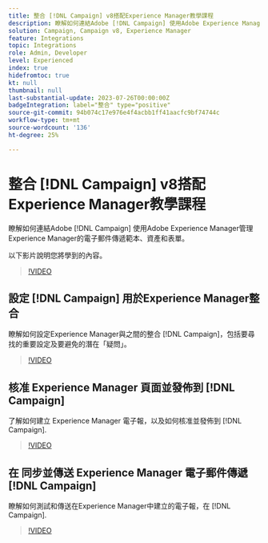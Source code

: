 ```yaml
---
title: 整合 [!DNL Campaign] v8搭配Experience Manager教學課程
description: 瞭解如何連結Adobe [!DNL Campaign] 使用Adobe Experience Manager管理Experience Manager的電子郵件傳遞範本、資產和表單。
solution: Campaign, Campaign v8, Experience Manager
feature: Integrations
topic: Integrations
role: Admin, Developer
level: Experienced
index: true
hidefromtoc: true
kt: null
thumbnail: null
last-substantial-update: 2023-07-26T00:00:00Z
badgeIntegration: label="整合" type="positive"
source-git-commit: 94b074c17e976e4f4acbb1ff41aacfc9bf74744c
workflow-type: tm+mt
source-wordcount: '136'
ht-degree: 25%

---
```



# 整合 [!DNL Campaign] v8搭配Experience Manager教學課程

瞭解如何連結Adobe [!DNL Campaign] 使用Adobe Experience Manager管理Experience Manager的電子郵件傳遞範本、資產和表單。

以下影片說明您將學到的內容。

>[!VIDEO](https://video.tv.adobe.com/v/340319?quality=12&learn=on)

## 設定 [!DNL Campaign] 用於Experience Manager整合

瞭解如何設定Experience Manager與之間的整合 [!DNL Campaign]，包括要尋找的重要設定及要避免的潛在「疑問」。

>[!VIDEO](https://video.tv.adobe.com/v/340121?quality=12&learn=on)

## 核准 Experience Manager 頁面並發佈到 [!DNL Campaign]

了解如何建立 Experience Manager 電子報，以及如何核准並發佈到 [!DNL Campaign].

>[!VIDEO](https://video.tv.adobe.com/v/340678?quality=12&learn=on)

## 在 同步並傳送 Experience Manager 電子郵件傳遞[!DNL Campaign]

瞭解如何測試和傳送在Experience Manager中建立的電子報，在 [!DNL Campaign].

>[!VIDEO](https://video.tv.adobe.com/v/340151?quality=12&learn=on)
